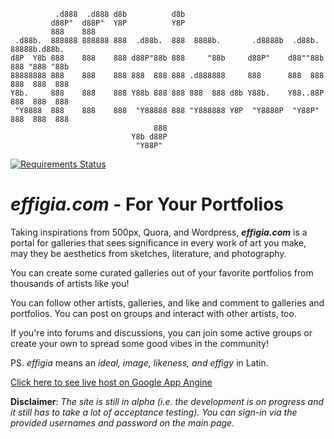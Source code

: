 ```
          .d888  .d888 d8b          d8b                                              
         d88P"  d88P"  Y8P          Y8P                                              
         888    888                                                                  
 .d88b.  888888 888888 888  .d88b.  888  8888b.       .d8888b  .d88b.  88888b.d88b.  
d8P  Y8b 888    888    888 d88P"88b 888     "88b     d88P"    d88""88b 888 "888 "88b 
88888888 888    888    888 888  888 888 .d888888     888      888  888 888  888  888 
Y8b.     888    888    888 Y88b 888 888 888  888 d8b Y88b.    Y88..88P 888  888  888 
 "Y8888  888    888    888  "Y88888 888 "Y888888 Y8P  "Y8888P  "Y88P"  888  888  888 
                                888                                                  
                           Y8b d88P                                                  
                            "Y88P"                                                   
```

[![Requirements Status](https://requires.io/github/aldwyn/effigia/requirements.svg?branch=master)](https://requires.io/github/aldwyn/effigia/requirements/?branch=master)

# *effigia.com* - For Your Portfolios

Taking inspirations from 500px, Quora, and Wordpress, ***effigia.com*** is a portal for galleries that sees significance in every work of art you make, may they be aesthetics from sketches, literature, and photography.

You can create some curated galleries out of your favorite portfolios from thousands of artists like you!

You can follow other artists, galleries, and like and comment to galleries and portfolios. You can post on groups and interact with other artists, too.

If you're into forums and discussions, you can join some active groups or create your own to spread some good vibes in the community!

PS. *effigia* means an *ideal, image, likeness, and effigy* in Latin.

[Click here to see live host on Google App Angine](https://effigia-172804.appspot.com)

**Disclaimer**: *The site is still in alpha (i.e. the development is on progress and it still has to take a lot of acceptance testing). You can sign-in via the provided usernames and password on the main page.*